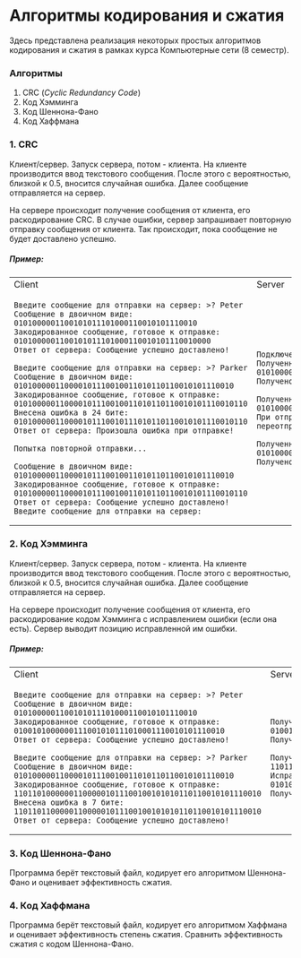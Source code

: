 # Алгоритмы кодирования и сжатия

Здесь представлена реализация некоторых простых алгоритмов кодирования и сжатия в рамках
курса Компьютерные сети (8 семестр).

### Алгоритмы

1. CRC (_Cyclic Redundancy Code_)
2. Код Хэмминга
3. Код Шеннона-Фано
4. Код Хаффмана

### 1. CRC

Клиент/сервер. Запуск сервера, потом - клиента. На клиенте производится ввод текстового сообщения.
После этого с вероятностью, близкой к 0.5, вносится случайная ошибка. Далее сообщение отправляется на сервер.

На сервере происходит получение сообщения от клиента, его раскодирование CRC.
В случае ошибки, сервер запрашивает повторную
отправку сообщения от клиента. Так происходит, пока сообщение не будет доставлено успешно.

##### Пример:

<table>
<tr>
<td> Client </td> <td> Server </td>
</tr>
<tr>
<td> 

```
Введите сообщение для отправки на сервер: >? Peter
Сообщение в двоичном виде:
0101000001100101011101000110010101110010
Закодированное сообщение, готовое к отправке:
0101000001100101011101000110010101110010000
Ответ от сервера: Сообщение успешно доставлено!

Введите сообщение для отправки на сервер: >? Parker
Сообщение в двоичном виде:
010100000110000101110010011010110110010101110010
Закодированное сообщение, готовое к отправке:
010100000110000101110010011010110110010101110010110
Внесена ошибка в 24 бите:
010100000110000101110010111010110110010101110010110
Ответ от сервера: Произошла ошибка при отправке!

Попытка повторной отправки...

Сообщение в двоичном виде:
010100000110000101110010011010110110010101110010
Закодированное сообщение, готовое к отправке:
010100000110000101110010011010110110010101110010110
Ответ от сервера: Сообщение успешно доставлено!
Введите сообщение для отправки на сервер: 
```

</td>
<td>

```
Подключено: ('127.0.0.1', 59695)
Полученные данные: 0101000001100101011101000110010101110010000
Получено сообщение: Peter

Полученные данные: 010100000110000101110010111010110110010101110010110
При отправке произошла ошибка. Отправляю запрос на переотправку...

Полученные данные: 010100000110000101110010011010110110010101110010110
Получено сообщение: Parker
```

</td>
</tr>
</table>

### 2. Код Хэмминга

Клиент/сервер. Запуск сервера, потом - клиента. На клиенте производится ввод текстового сообщения.
После этого с вероятностью, близкой к 0.5, вносится случайная ошибка. Далее сообщение отправляется на сервер.

На сервере происходит получение сообщения от клиента, его раскодирование кодом Хэмминга
с исправлением ошибки (если она есть).
Сервер выводит позицию исправленной им ошибки.

##### Пример:

<table>
<tr>
<td> Client </td> <td> Server </td>
</tr>
<tr>
<td> 

```
Введите сообщение для отправки на сервер: >? Peter
Сообщение в двоичном виде:
0101000001100101011101000110010101110010
Закодированное сообщение, готовое к отправке:
0100101000000111001010111010001110010101110010
Ответ от сервера: Сообщение успешно доставлено!

Введите сообщение для отправки на сервер: >? Parker
Сообщение в двоичном виде:
010100000110000101110010011010110110010101110010
Закодированное сообщение, готовое к отправке:
110110100000011000001011100100101010110110010101110010
Внесена ошибка в 7 бите:
110110110000011000001011100100101010110110010101110010
Ответ от сервера: Сообщение успешно доставлено!
```

</td>
<td>

```
Полученные данные:
0100101000000111001010111010001110010101110010
Получено сообщение: Peter

Полученные данные:
110110110000011000001011100100101010110110010101110010
Исправлена ошибка в 7 бите:
010100000110000101110010011010110110010101110010
Получено сообщение: Parker
```

</td>
</tr>
</table>

### 3. Код Шеннона-Фано

Программа берёт текстовый файл, кодирует его алгоритмом Шеннона-Фано и оценивает эффективность сжатия.

### 4. Код Хаффмана

Программа берёт текстовый файл, кодирует его алгоритмом Хаффмана и оценивает эффективность степень сжатия.
Сравнить эффективность сжатия с кодом Шеннона-Фано.
